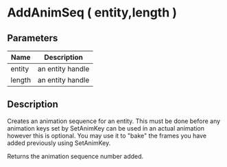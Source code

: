 # AddAnimSeq ( entity,length )

## Parameters</h1>

| Name   | Description       |
| ------ | ----------------- |
| entity | an entity handle  |
| length | an entity handle  |

## Description

Creates an animation sequence for an entity. This must be done before any  animation keys set by SetAnimKey can be used in  an actual animation however this is optional. You may use it to "bake" the frames you have added previously using SetAnimKey.

Returns the animation sequence number added.
